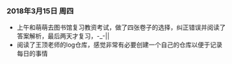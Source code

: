 ### 2018年3月15日 周四
- 上午和萌萌去图书馆复习教资考试，做了四张卷子的选择，纠正错误并阅读了答案解析，最后两天才复习，-_-|| 
- 阅读了王顶老师的log仓库，感觉非常有必要创建一个自己的仓库以便于记录每日的事情
